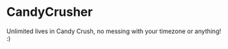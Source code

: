 CandyCrusher
============

Unlimited lives in Candy Crush, no messing with your timezone or anything!  :)
